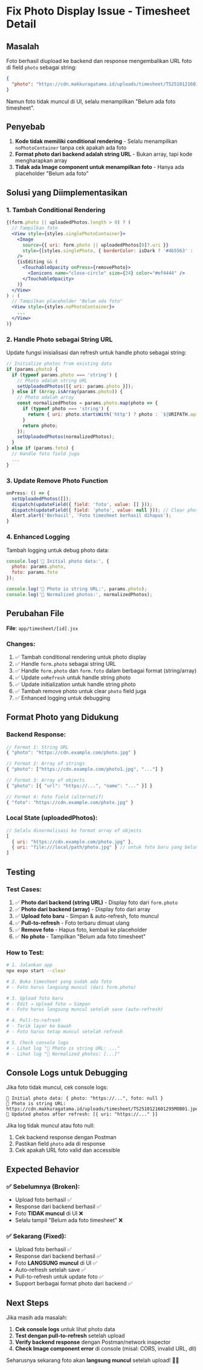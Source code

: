 # Fix Photo Display Issue - Timesheet Detail

## Masalah
Foto berhasil diupload ke backend dan response mengembalikan URL foto di field `photo` sebagai string:
```json
{
  "photo": "https://cdn.makkuragatama.id/uploads/timesheet/TS2510121601295MOB01.jpeg"
}
```

Namun foto tidak muncul di UI, selalu menampilkan "Belum ada foto timesheet".

## Penyebab
1. **Kode tidak memiliki conditional rendering** - Selalu menampilkan `noPhotoContainer` tanpa cek apakah ada foto
2. **Format photo dari backend adalah string URL** - Bukan array, tapi kode mengharapkan array
3. **Tidak ada Image component untuk menampilkan foto** - Hanya ada placeholder "Belum ada foto"

## Solusi yang Diimplementasikan

### 1. Tambah Conditional Rendering
```jsx
{(form.photo || uploadedPhotos.length > 0) ? (
  // Tampilkan foto
  <View style={styles.singlePhotoContainer}>
    <Image 
      source={{ uri: form.photo || uploadedPhotos[0]?.uri }} 
      style={[styles.singlePhoto, { borderColor: isDark ? '#4b5563' : '#d1d5db' }]} 
    />
    {isEditing && (
      <TouchableOpacity onPress={removePhoto}>
        <Ionicons name="close-circle" size={24} color="#ef4444" />
      </TouchableOpacity>
    )}
  </View>
) : (
  // Tampilkan placeholder "Belum ada foto"
  <View style={styles.noPhotoContainer}>
    ...
  </View>
)}
```

### 2. Handle Photo sebagai String URL
Update fungsi inisialisasi dan refresh untuk handle photo sebagai string:

```javascript
// Initialize photos from existing data
if (params.photo) {
  if (typeof params.photo === 'string') {
    // Photo adalah string URL
    setUploadedPhotos([{ uri: params.photo }]);
  } else if (Array.isArray(params.photo)) {
    // Photo adalah array
    const normalizedPhotos = params.photo.map(photo => {
      if (typeof photo === 'string') {
        return { uri: photo.startsWith('http') ? photo : `${URIPATH.apiphoto}${photo}` };
      }
      return photo;
    });
    setUploadedPhotos(normalizedPhotos);
  }
} else if (params.foto) {
  // Handle foto field juga
  ...
}
```

### 3. Update Remove Photo Function
```javascript
onPress: () => {
  setUploadedPhotos([]);
  dispatch(updateField({ field: 'foto', value: [] }));
  dispatch(updateField({ field: 'photo', value: null })); // Clear photo juga
  Alert.alert('Berhasil', 'Foto timesheet berhasil dihapus');
}
```

### 4. Enhanced Logging
Tambah logging untuk debug photo data:
```javascript
console.log('📸 Initial photo data:', {
  photo: params.photo,
  foto: params.foto
});

console.log('📸 Photo is string URL:', params.photo);
console.log('📸 Normalized photos:', normalizedPhotos);
```

## Perubahan File

**File**: `app/timesheet/[id].jsx`

### Changes:
1. ✅ Tambah conditional rendering untuk photo display
2. ✅ Handle `form.photo` sebagai string URL
3. ✅ Handle `form.photo` dan `form.foto` dalam berbagai format (string/array)
4. ✅ Update `onRefresh` untuk handle string photo
5. ✅ Update initialization untuk handle string photo
6. ✅ Tambah remove photo untuk clear `photo` field juga
7. ✅ Enhanced logging untuk debugging

## Format Photo yang Didukung

### Backend Response:
```javascript
// Format 1: String URL
{ "photo": "https://cdn.example.com/photo.jpg" }

// Format 2: Array of strings
{ "photo": ["https://cdn.example.com/photo1.jpg", "..."] }

// Format 3: Array of objects
{ "photo": [{ "url": "https://...", "name": "..." }] }

// Format 4: Foto field (alternatif)
{ "foto": "https://cdn.example.com/photo.jpg" }
```

### Local State (uploadedPhotos):
```javascript
// Selalu dinormalisasi ke format array of objects
[
  { uri: "https://cdn.example.com/photo.jpg" },
  { uri: "file:///local/path/photo.jpg" } // untuk foto baru yang belum diupload
]
```

## Testing

### Test Cases:
1. ✅ **Photo dari backend (string URL)** - Display foto dari `form.photo`
2. ✅ **Photo dari backend (array)** - Display foto dari array
3. ✅ **Upload foto baru** - Simpan & auto-refresh, foto muncul
4. ✅ **Pull-to-refresh** - Foto terbaru dimuat ulang
5. ✅ **Remove foto** - Hapus foto, kembali ke placeholder
6. ✅ **No photo** - Tampilkan "Belum ada foto timesheet"

### How to Test:
```bash
# 1. Jalankan app
npx expo start --clear

# 2. Buka timesheet yang sudah ada foto
# - Foto harus langsung muncul (dari form.photo)

# 3. Upload foto baru
# - Edit → Upload foto → Simpan
# - Foto harus langsung muncul setelah save (auto-refresh)

# 4. Pull-to-refresh
# - Tarik layar ke bawah
# - Foto harus tetap muncul setelah refresh

# 5. Check console logs
# - Lihat log "📸 Photo is string URL: ..."
# - Lihat log "📸 Normalized photos: [...]"
```

## Console Logs untuk Debugging

Jika foto tidak muncul, cek console logs:

```
📸 Initial photo data: { photo: "https://...", foto: null }
📸 Photo is string URL: https://cdn.makkuragatama.id/uploads/timesheet/TS2510121601295MOB01.jpeg
📸 Updated photos after refresh: [{ uri: "https://..." }]
```

Jika log tidak muncul atau foto null:
1. Cek backend response dengan Postman
2. Pastikan field `photo` ada di response
3. Cek apakah URL foto valid dan accessible

## Expected Behavior

### ✅ Sebelumnya (Broken):
- Upload foto berhasil ✅
- Response dari backend berhasil ✅
- Foto **TIDAK muncul** di UI ❌
- Selalu tampil "Belum ada foto timesheet" ❌

### ✅ Sekarang (Fixed):
- Upload foto berhasil ✅
- Response dari backend berhasil ✅
- Foto **LANGSUNG muncul** di UI ✅
- Auto-refresh setelah save ✅
- Pull-to-refresh untuk update foto ✅
- Support berbagai format photo dari backend ✅

## Next Steps

Jika masih ada masalah:
1. **Cek console logs** untuk lihat photo data
2. **Test dengan pull-to-refresh** setelah upload
3. **Verify backend response** dengan Postman/network inspector
4. **Check Image component error** di console (misal: CORS, invalid URL, dll)

Seharusnya sekarang foto akan **langsung muncul** setelah upload! 📸✨